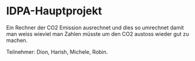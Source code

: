 # IDPA-Hauptprojekt

Ein Rechner der CO2 Emission ausrechnet und dies so umrechnet damit man weiss wieviel man Zahlen müsste um den CO2 austoss wieder gut zu machen.

Teilnehmer: Dion, Harish, Michele, Robin.
